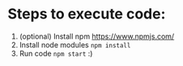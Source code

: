 # Steps to execute code:
1. (optional) Install npm https://www.npmjs.com/
2. Install node modules `npm install`
3. Run code `npm start` :)